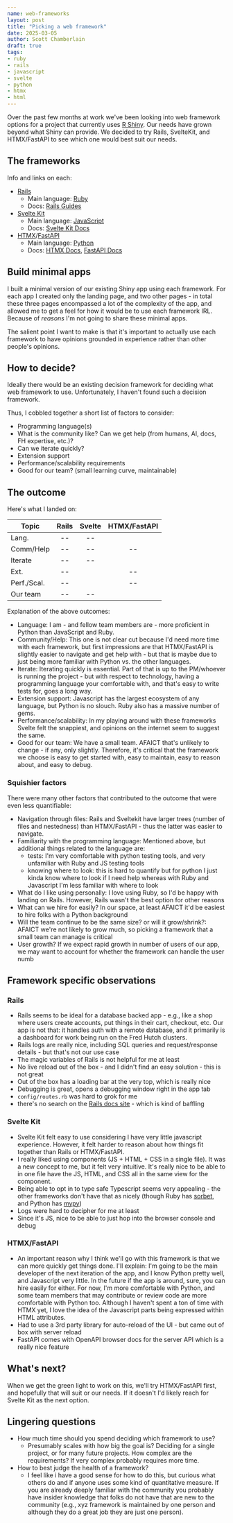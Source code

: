 ```yaml
---
name: web-frameworks
layout: post
title: "Picking a web framework"
date: 2025-03-05
author: Scott Chamberlain
draft: true
tags:
- ruby
- rails
- javascript
- svelte
- python
- htmx
- html
---
```


Over the past few months at work we've been looking into web framework options for a project that currently uses [R Shiny][shiny]. Our needs have grown beyond what Shiny can provide. We decided to try Rails, SvelteKit, and HTMX/FastAPI to see which one would best suit our needs.

## The frameworks

Info and links on each:

- [Rails][]
  - Main language: [Ruby][ruby]
  - Docs: [Rails Guides](https://guides.rubyonrails.org/)
- [Svelte Kit][kit]
  - Main language: [JavaScript][javascript]
  - Docs: [Svelte Kit Docs](https://kit.svelte.dev/docs/)
- [HTMX][]/[FastAPI][]
  - Main language: [Python][python]
  - Docs: [HTMX Docs](https://htmx.org/docs/), [FastAPI Docs](https://fastapi.tiangolo.com/)

## Build minimal apps

I built a minimal version of our existing Shiny app using each framework. For each app I created only the landing page, and two other pages - in total these three pages encompassed a lot of the complexity of the app, and allowed me to get a feel for how it would be to use each framework IRL. Because of *reasons* I'm not going to share these minimal apps.

The salient point I want to make is that it's important to actually use each framework to have opinions grounded in experience rather than other people's opinions.

## How to decide?

Ideally there would be an existing decision framework for deciding what web framework to use. Unfortunately, I haven't found such a decision framework.

Thus, I cobbled together a short list of factors to consider:

- Programming language(s)
- What is the community like? Can we get help (from humans, AI, docs, FH expertise, etc.)?
- Can we iterate quickly?
- Extension support
- Performance/scalability requirements
- Good for our team? (small learning curve, maintainable)

## The outcome

Here's what I landed on:

| Topic | Rails | Svelte | HTMX/FastAPI |
|---------|:-----:|:------:|:------:|
| Lang.      | -- | -- | <i class="fa-solid fa-circle-check"></i> |
| Comm/Help  | -- | -- | -- |
| Iterate    | -- | -- | <i class="fa-solid fa-circle-check"></i> |
| Ext.       | -- | <i class="fa-solid fa-circle-check"></i> | -- |
| Perf./Scal.| -- | <i class="fa-solid fa-circle-check"></i> |   -- |
| Our team | -- | -- | <i class="fa-solid fa-circle-check"></i> |

Explanation of the above outcomes:

- Language: I am - and fellow team members are - more proficient in Python than JavaScript and Ruby.
- Community/Help: This one is not clear cut because I'd need more time with each framework, but first impressions are that HTMX/FastAPI is slightly easier to navigate and get help with - but that is maybe due to just being more familiar with Python vs. the other languages.
- Iterate: Iterating quickly is essential. Part of that is up to the PM/whoever is running the project - but with respect to technology, having a programming language your comfortable with, and that's easy to write tests for, goes a long way.
- Extension support: Javascript has the largest ecosystem of any language, but Python is no slouch. Ruby also has a massive number of gems.
- Performance/scalability: In my playing around with these frameworks Svelte felt the snappiest, and opinions on the internet seem to suggest the same.
- Good for our team: We have a small team. AFAICT that's unlikely to change - if any, only slightly. Therefore, it's critical that the framework we choose is easy to get started with, easy to maintain, easy to reason about, and easy to debug.

### Squishier factors

There were many other factors that contributed to the outcome that were even less quantifiable:

- Navigation through files: Rails and Sveltekit have larger trees (number of files and nestedness) than HTMX/FastAPI - thus the latter was easier to navigate.
- Familiarity with the programming language: Mentioned above, but additional things related to the language are:
  - tests: I'm very comfortable with python testing tools, and very unfamiliar with Ruby and JS testing tools
  - knowing where to look: this is hard to quantify but for python I just kinda know where to look if I need help whereas with Ruby and Javascript I'm less familiar with where to look
- What do I like using personally: I love using Ruby, so I'd be happy with landing on Rails. However, Rails wasn't the best option for other reasons
- What can we hire for easily? In our space, at least AFAICT it'd be easiest to hire folks with a Python background
- Will the team continue to be the same size? or will it grow/shrink?: AFAICT we're not likely to grow much, so picking a framework that a small team can manage is critical
- User growth? If we expect rapid growth in number of users of our app, we may want to account for whether the framework can handle the user numb

## Framework specific observations

### Rails

- Rails seems to be ideal for a database backed app - e.g., like a shop where users create accounts, put things in their cart, checkout, etc. Our app is not that: it handles auth with a remote database, and it primarily is a dashboard for work being run on the Fred Hutch clusters.
- Rails logs are really nice, including SQL queries and request/response details - but that's not our use case
- The magic variables of Rails is not helpful for me at least
- No live reload out of the box - and I didn't find an easy solution - this is not great
- Out of the box has a loading bar at the very top, which is really nice
- Debugging is great, opens a debugging window right in the app tab
- `config/routes.rb` was hard to grok for me
- there's no search on the [Rails docs site](https://guides.rubyonrails.org/) - which is kind of baffling

### Svelte Kit

- Svelte Kit felt easy to use considering I have very little javascript experience. However, it felt harder to reason about how things fit together than Rails or HTMX/FastAPI.
- I really liked using components (JS + HTML + CSS in a single file). It was a new concept to me, but it felt very intuitive. It's really nice to be able to in one file have the JS, HTML, and CSS all in the same view for the component.
- Being able to opt in to type safe Typescript seems very appealing - the other frameworks don't have that as nicely (though Ruby has [sorbet](https://sorbet.org/), and Python has [mypy](https://mypy-lang.org/))
- Logs were hard to decipher for me at least
- Since it's JS, nice to be able to just hop into the browser console and debug

### HTMX/FastAPI

- An important reason why I think we'll go with this framework is that we can more quickly get things done. I'll explain: I'm going to be the main developer of the next iteration of the app, and I know Python pretty well, and Javascript very little. In the future if the app is around, sure, you can hire easily for either. For now, I'm more comfortable with Python, and some team members that may contribute or review code are more comfortable with Python too. Although I haven't spent a ton of time with HTMX yet, I love the idea of the Javascript parts being expressed within HTML attributes.
- Had to use a 3rd party library for auto-reload of the UI - but came out of box with server reload
- FastAPI comes with OpenAPI browser docs for the server API which is a really nice feature

## What's next?

When we get the green light to work on this, we'll try HTMX/FastAPI first, and hopefully that will suit or our needs. If it doesn't I'd likely reach for Svelte Kit as the next option.

## Lingering questions

- How much time should you spend deciding which framework to use?
  - Presumably scales with how big the goal is? Deciding for a single project, or for many future projects. How complex are the requirements? If very complex probably requires more time.
- How to best judge the health of a framework?
  - I feel like i have a good sense for how to do this, but curious what others do and if anyone uses some kind of quantitative measure. If you are already deeply familiar with the community you probably have insider knowledge that folks do not have that are new to the community (e.g., xyz framework is maintained by one person and although they do a great job they are just one person).

[shiny]: https://shiny.posit.co/
[Rails]: https://rubyonrails.org/
[ruby]: https://www.ruby-lang.org/en/
[kit]: https://svelte.dev/docs/kit/introduction
[javascript]: https://en.wikipedia.org/wiki/JavaScript
[HTMX]: https://htmx.org/
[FastAPI]: https://fastapi.tiangolo.com/
[python]: https://www.python.org/
